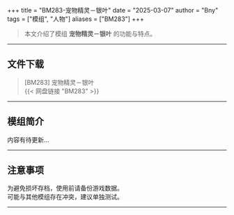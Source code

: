 +++
title = "BM283-宠物精灵－银叶"
date = "2025-03-07"
author = "Bny"
tags = ["模组", "人物"]
aliases = ["BM283"]
+++

> 本文介绍了模组 **宠物精灵－银叶** 的功能与特点。

---

## 文件下载

> [BM283] 宠物精灵－银叶  
{{< 网盘链接 "BM283" >}}  

---

## 模组简介

>  
内容有待更新...  

---

## 注意事项

>  
为避免损坏存档，使用前请备份游戏数据。  
可能与其他模组存在冲突，建议单独测试。  

---

